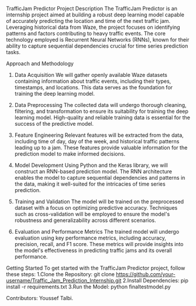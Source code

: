 TrafficJam Predictor
Project Description
The TrafficJam Predictor is an internship project aimed at building a robust deep learning model capable of accurately predicting the location and time of the next traffic jam. Leveraging historical data from Waze, the project focuses on identifying patterns and factors contributing to heavy traffic events. The core technology employed is Recurrent Neural Networks (RNNs), known for their ability to capture sequential dependencies crucial for time series prediction tasks.

Approach and Methodology
1. Data Acquisition
We will gather openly available Waze datasets containing information about traffic events, including their types, timestamps, and locations. This data serves as the foundation for training the deep learning model.

2. Data Preprocessing
The collected data will undergo thorough cleaning, filtering, and transformation to ensure its suitability for training the deep learning model. High-quality and reliable training data is essential for the success of the predictive model.

3. Feature Engineering
Relevant features will be extracted from the data, including time of day, day of the week, and historical traffic patterns leading up to a jam. These features provide valuable information for the prediction model to make informed decisions.

4. Model Development
Using Python and the Keras library, we will construct an RNN-based prediction model. The RNN architecture enables the model to capture sequential dependencies and patterns in the data, making it well-suited for the intricacies of time series prediction.

5. Training and Validation
The model will be trained on the preprocessed dataset with a focus on optimizing predictive accuracy. Techniques such as cross-validation will be employed to ensure the model's robustness and generalizability across different scenarios.

6. Evaluation and Performance Metrics
The trained model will undergo evaluation using key performance metrics, including accuracy, precision, recall, and F1 score. These metrics will provide insights into the model's effectiveness in predicting traffic jams and its overall performance.

Getting Started
To get started with the TrafficJam Predictor project, follow these steps:
1.Clone the Repository:
git clone https://github.com/your-username/Traffic_Jam_Prediction_Internship.git
2.Install Dependencies:
pip install -r requirements.txt
3.Run the Model:
python finaltestmodel.py


Contributors:
Youssef Talbi.
